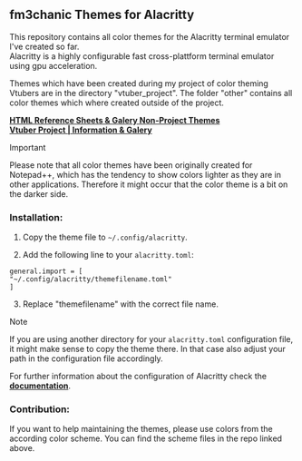 ## fm3chanic Themes for Alacritty

This repository contains all color themes for the Alacritty terminal emulator I've created so far.<br> 
Alacritty is a highly configurable fast cross-plattform terminal emulator using gpu acceleration.

Themes which have been created during my project of color theming Vtubers are in the directory "vtuber_project". The folder "other" contains all color themes which where created outside of the project.

**[HTML Reference Sheets & Galery Non-Project Themes](https://github.com/fm3chanic/color_schemes)**<br>
**[Vtuber Project | Information & Galery](https://github.com/fm3chanic/vtuber_project)**

> [!IMPORTANT]
> Please note that all color themes have been originally created for Notepad++, which has the tendency to show colors lighter as they are in other applications. Therefore it might occur that the color theme is a bit on the darker side.

### Installation:

1. Copy the theme file to `~/.config/alacritty`.

2. Add the following line to your `alacritty.toml`:

```
general.import = [
"~/.config/alacritty/themefilename.toml"
]
````
3. Replace "themefilename" with the correct file name.

> [!Note]
> If you are using another directory for your `alacritty.toml` configuration file, it might make sense to copy the theme there.
> In that case also adjust your path in the configuration file accordingly.

For further information about the configuration of Alacritty check the **[documentation](https://alacritty.org/config-alacritty.html)**.

### Contribution:

If you want to help maintaining the themes, please use colors from the according color scheme. You can find the scheme files in the repo linked above.